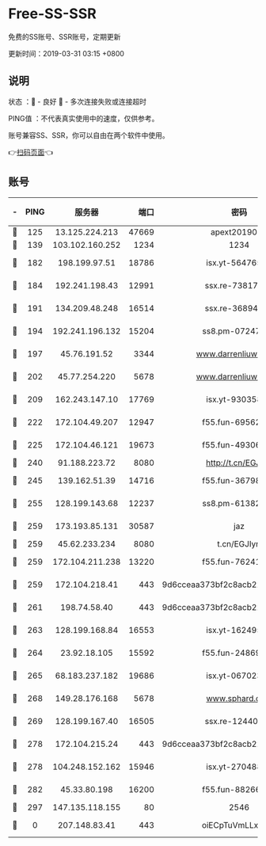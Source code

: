# Free-SS-SSR

免费的SS账号、SSR账号，定期更新

更新时间：2019-03-31 03:15 +0800

## 说明

状态     ：🙂 - 良好 🙁 - 多次连接失败或连接超时

PING值   ：不代表真实使用中的速度，仅供参考。

账号兼容SS、SSR，你可以自由在两个软件中使用。

👉[扫码页面](https://liesauer.github.io/Free-SS-SSR/)👈

## 账号

|-|PING|服务器|端口|密码|加密方式|区域|
|:----:|:----:|:-----:|-----:|:----:|:----:|:----:|
|🙂|125|13.125.224.213|47669|apext2019001|chacha20|KR|
|🙂|139|103.102.160.252|1234|1234|rc4-md5|JP|
|🙂|182|198.199.97.51|18786|isx.yt-56476563|aes-256-cfb|US|
|🙂|184|192.241.198.43|12991|ssx.re-73817435|aes-256-cfb|US|
|🙂|191|134.209.48.248|16514|ssx.re-36894461|aes-256-cfb|US|
|🙂|194|192.241.196.132|15204|ss8.pm-07247193|aes-256-cfb|US|
|🙂|197|45.76.191.52|3344|www.darrenliuwei.com|aes-256-cfb|JP|
|🙂|202|45.77.254.220|5678|www.darrenliuwei.com|aes-256-cfb|SG|
|🙂|209|162.243.147.10|17769|isx.yt-93035840|aes-256-cfb|US|
|🙂|222|172.104.49.207|12947|f55.fun-69562223|aes-256-cfb|SG|
|🙂|225|172.104.46.121|19673|f55.fun-49306300|aes-256-cfb|SG|
|🙂|240|91.188.223.72|8080|http://t.cn/EGJIyrl|rc4-md5|RU|
|🙂|245|139.162.51.39|14716|f55.fun-36798193|aes-256-cfb|SG|
|🙂|255|128.199.143.68|12237|ss8.pm-61382605|aes-256-cfb|SG|
|🙂|259|173.193.85.131|30587|jaz|aes-256-cfb|US|
|🙂|259|45.62.233.234|8080|t.cn/EGJIyrl|rc4-md5|CA|
|🙂|259|172.104.211.238|13220|f55.fun-76241497|aes-256-cfb|US|
|🙂|259|172.104.218.41|443|9d6cceaa373bf2c8acb22e60b6a58be6|aes-256-cfb|US|
|🙂|261|198.74.58.40|443|9d6cceaa373bf2c8acb22e60b6a58be6|aes-256-cfb|US|
|🙂|263|128.199.168.84|16553|isx.yt-16249501|aes-256-cfb|SG|
|🙂|264|23.92.18.105|15592|f55.fun-24869458|aes-256-cfb|US|
|🙂|265|68.183.237.182|19686|isx.yt-06702385|aes-256-cfb|SG|
|🙂|268|149.28.176.168|5678|www.sphard.com|aes-256-cfb|AU|
|🙂|269|128.199.167.40|16505|ssx.re-12440884|aes-256-cfb|SG|
|🙂|278|172.104.215.24|443|9d6cceaa373bf2c8acb22e60b6a58be6|aes-256-cfb|US|
|🙂|278|104.248.152.162|15946|isx.yt-27048803|aes-256-cfb|SG|
|🙂|282|45.33.80.198|16200|f55.fun-88266178|aes-256-cfb|US|
|🙂|297|147.135.118.155|80|2546|chacha20|US|
|🙁|0|207.148.83.41|443|oiECpTuVmLLxk4Ts|aes-256-cfb|AU|
